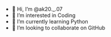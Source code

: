 - 👋 Hi, I’m @ak20._.07
- 👀 I’m interested in Coding
- 🌱 I’m currently learning Python
- 💞️ I’m looking to collaborate on GitHub

<!---
SpeedAnas/SpeedAnas is a ✨ special ✨ repository because its `README.md` (this file) appears on your GitHub profile.
You can click the Preview link to take a look at your changes.
--->
